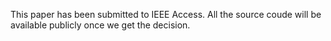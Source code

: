This paper has been submitted to IEEE Access. All the source coude will be available publicly once we get the decision.
